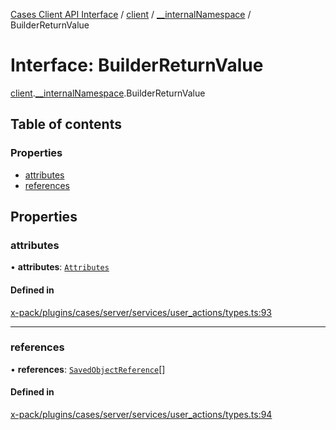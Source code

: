 [Cases Client API Interface](../README.md) / [client](../modules/client.md) / [\_\_internalNamespace](../modules/client.__internalNamespace.md) / BuilderReturnValue

# Interface: BuilderReturnValue

[client](../modules/client.md).[__internalNamespace](../modules/client.__internalNamespace.md).BuilderReturnValue

## Table of contents

### Properties

- [attributes](client.__internalNamespace.BuilderReturnValue.md#attributes)
- [references](client.__internalNamespace.BuilderReturnValue.md#references)

## Properties

### attributes

• **attributes**: [`Attributes`](client.__internalNamespace.Attributes.md)

#### Defined in

[x-pack/plugins/cases/server/services/user_actions/types.ts:93](https://github.com/elastic/kibana/blob/06b0f975f60/x-pack/plugins/cases/server/services/user_actions/types.ts#L93)

___

### references

• **references**: [`SavedObjectReference`](client.__internalNamespace.SavedObjectReference.md)[]

#### Defined in

[x-pack/plugins/cases/server/services/user_actions/types.ts:94](https://github.com/elastic/kibana/blob/06b0f975f60/x-pack/plugins/cases/server/services/user_actions/types.ts#L94)
